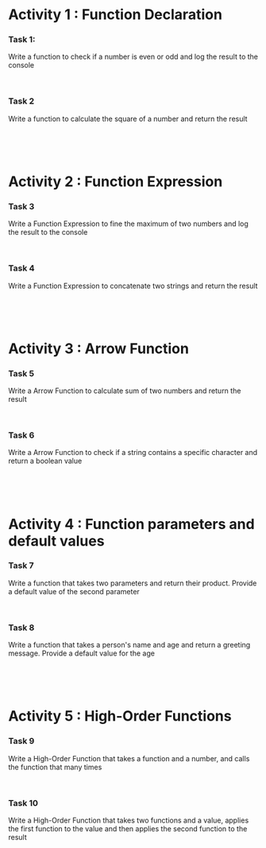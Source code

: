 # Activity 1 : Function Declaration

### Task 1:

Write a function to check if a number is even or odd and log the result to the console

&nbsp;

### Task 2

Write a function to calculate the square of a number and return the result

&nbsp;

&nbsp;

# Activity 2 : Function Expression

### Task 3

Write a Function Expression to fine the maximum of two numbers and log the result to the console

&nbsp;

### Task 4

Write a Function Expression to concatenate two strings and return the result

&nbsp;

&nbsp;

# Activity 3 : Arrow Function

### Task 5

Write a Arrow Function to calculate sum of two numbers and return the result

&nbsp;

### Task 6

Write a Arrow Function to check if a string contains a specific character and return a boolean value

&nbsp;

&nbsp;

# Activity 4 : Function parameters and default values

### Task 7

Write a function that takes two parameters and return their product. Provide a default value of the second parameter

&nbsp;

### Task 8

Write a function that takes a person's name and age and return a greeting message. Provide a default value for the age

&nbsp;

&nbsp;

# Activity 5 : High-Order Functions

### Task 9

Write a High-Order Function that takes a function and a number, and calls the function that many times

&nbsp;

### Task 10

Write a High-Order Function that takes two functions and a value, applies the first function to the value and then applies the second function to the result
